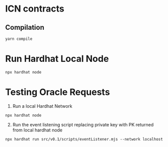 # ICN contracts

## Compilation

```
yarn compile
```

# Run Hardhat Local Node

```
npx hardhat node
```

# Testing Oracle Requests


1. Run a local Hardhat Network

```
npx hardhat node
```

2. Run the event listening script replacing private key with PK returned from local hardhat node

```
npx hardhat run src/v0.1/scripts/eventListener.mjs --network localhost
```
